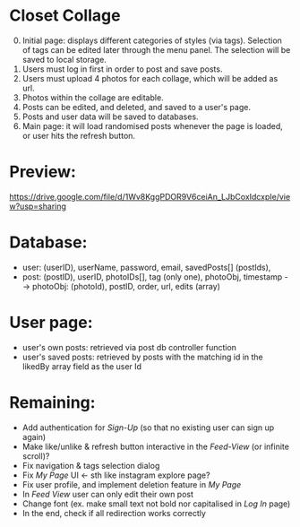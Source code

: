 # Closet Collage

0. Initial page: displays different categories of styles (via tags).
Selection of tags can be edited later through the menu panel.
The selection will be saved to local storage. 
1. Users must log in first in order to post and save posts.
2. Users must upload 4 photos for each collage, which will be added as url.
3. Photos within the collage are editable.
4. Posts can be edited, and deleted, and saved to a user's page.
5. Posts and user data will be saved to databases.
6. Main page: it will load randomised posts whenever the page is loaded, or user hits the refresh button.


# Preview:
https://drive.google.com/file/d/1Wv8KggPDOR9V6ceiAn_LJbCoxIdcxpIe/view?usp=sharing


# Database:
- user: (userID), userName, password, email, savedPosts[] (postIds), 
- post: (postID), userID, photoIDs[], tag (only one), photoObj, timestamp
    --> photoObj: (photoId), postID, order, url, edits (array)

# User page:
- user's own posts: retrieved via post db controller function
- user's saved posts: retrieved by posts with the matching id in the likedBy array field as the user Id

# Remaining:
- Add authentication for *Sign-Up* (so that no existing user can sign up again)
- Make like/unlike & refresh button interactive in the *Feed-View* (or infinite scroll)?
- Fix navigation & tags selection dialog
- Fix *My Page* UI <- sth like instagram explore page?
- Fix user profile, and implement deletion feature in *My Page*
- In *Feed View* user can only edit their own post
- Change font (ex. make small text not bold nor capitalised in *Log In* page)
- In the end, check if all redirection works correctly